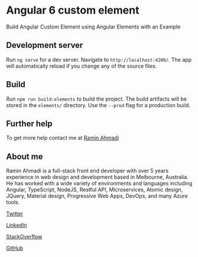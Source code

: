 # Angular 6 custom element 

Build Angular Custom Element using Angular Elements with an Example


## Development server

Run `ng serve` for a dev server. Navigate to `http://localhost:4200/`. The app will automatically reload if you change any of the source files.


## Build

Run `npm run build:elements` to build the project. The build artifacts will be stored in the `elements/` directory. Use the `--prod` flag for a production build.


## Further help

To get more help contact me at  [Ramin Ahmadi](http://raminahmadi.com/) 




## About me

Ramin Ahmadi is a full-stack front end developer with over 5 years experience in web design and development based in Melbourne, Australia. He has worked with a wide variety of environments and languages including Angular, TypeScript, NodeJS, Restful API, Microservices, Atomic design, JQuery, Material design, Progressive Web Apps, DevOps, and many Azure tools.

[Twitter](https://twitter.com/ramin_ahmadi) 

[LinkedIn](https://www.linkedin.com/in/raminahmadi/)

[StackOverflow](https://stackoverflow.com/users/2105359/ramin-ahmadi)

[GitHub](https://gist.github.com/ramin-ahmadi)